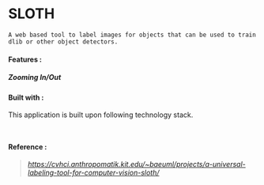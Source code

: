 # SLOTH
```
A web based tool to label images for objects that can be used to train dlib or other object detectors.
```
#### Features : 
##### Zooming In/Out
>

#### Built with :
This application is built upon following technology stack.
```
    
```

#### Reference : 
> _https://cvhci.anthropomatik.kit.edu/~baeuml/projects/a-universal-labeling-tool-for-computer-vision-sloth/_